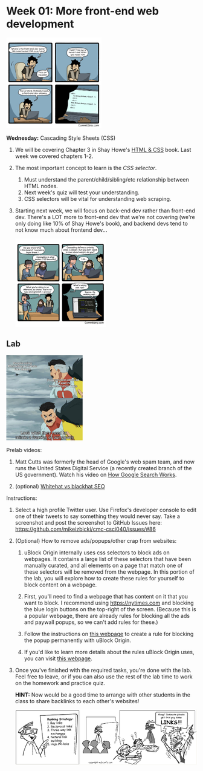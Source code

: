 # Week 01: More front-end web development

<img width='50%' src=Strip-Vengeance-de-codeur-650-finalenglish.jpg />

**Wednesday:** Cascading Style Sheets (CSS)

1. We will be covering Chapter 3 in Shay Howe's [HTML & CSS](https://learn.shayhowe.com/html-css/) book.
    Last week we covered chapters 1-2.

1. The most important concept to learn is the *CSS selector*.
    1. Must understand the parent/child/sibling/etc relationship between HTML nodes.
    1. Next week's quiz will test your understanding.
    1. CSS selectors will be vital for understanding web scraping.

1. Starting next week, we will focus on back-end dev rather than front-end dev.
    There's a LOT more to front-end dev that we're not covering (we're only doing like 10% of Shay Howe's book),
    and backend devs tend to not know much about frontend dev...

    <!--
    <img width='40%' src=Strip-High-Level-CSS-english650-final-1.jpg />
    &nbsp;
    -->
    <img width='50%' src=Strip-CSS-respect-650-finalenglish1.jpg />

## Lab

<img width=40% src=photoshop.jpg>

Prelab videos:

1. Matt Cutts was formerly the head of Google's web spam team,
   and now runs the United States Digital Service (a recently created branch of the US government).
   Watch his video on [How Google Search Works](https://www.youtube.com/watch?v=KyCYyoGusqs).

1. (optional) [Whitehat vs blackhat SEO](https://www.youtube.com/watch?v=jOSz-uutUfc)

Instructions:

1. Select a high profile Twitter user.
   Use Firefox's developer console to edit one of their tweets to say something they would never say.
   Take a screenshot and post the screenshot to GitHub Issues here: https://github.com/mikeizbicki/cmc-csci040/issues/#86 

1. (Optional) How to remove ads/popups/other crap from websites:

    1. uBlock Origin internally uses css selectors to block ads on webpages.
       It contains a large list of these selectors that have been manually curated,
       and all elements on a page that match one of these selectors will be removed from the webpage.
       In this portion of the lab, you will explore how to create these rules for yourself to block content on a webpage.
       
    1. First, you'll need to find a webpage that has content on it that you want to block.
       I recommend using https://nytimes.com and blocking the blue login buttons on the top-right of the screen.
       (Because this is a popular webpage, there are already rules for blocking all the ads and paywall popups,
       so we can't add rules for these.)

    1. Follow the instructions on [this webpage](https://www.ghacks.net/2017/02/21/ublock-origin-how-to-remove-any-element-from-a-page-permanently/) to create a rule for blocking the popup permanently with uBlock Origin. 

    1. If you'd like to learn more details about the rules uBlock Origin uses,
       you can visit [this webpage](https://adblockplus.org/filter-cheatsheet#elementhideemulation).

1. Once you've finished with the required tasks, you're done with the lab.
   Feel free to leave,
   or if you can also use the rest of the lab time to work on the homework and practice quiz.

   **HINT:** Now would be a good time to arrange with other students in the class to share backlinks to each other's websites!

    <img width='100%' src=comic14.gif />

